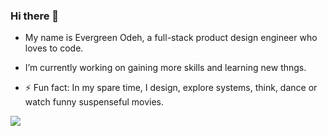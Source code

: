 ### Hi there 👋

- My name is Evergreen Odeh, a full-stack product design engineer who loves to code.
<!-- -->
- I’m currently working on gaining more skills and learning new thngs.
<!--
- I’m looking to collaborate on ...
- I’m looking for help with ...
- Ask me about ...
- How to reach me: ...
- Pronouns: ...
-->
- ⚡ Fun fact: In my spare time, I design, explore systems, think, dance or watch funny suspenseful movies.
<!-- -->
<a href="https://bit.ly/the_graphicalgreeny"><img src="https://img.shields.io/badge/%F0%9F%8D%83%20The%20Graphical%20Greeny-htttps%3A%2F%2Fbit.ly%2Fthe__graphicalgreeny-lightgrey"/></a>
<!--<a href="https://www.linkedin.com/in/timonwa"><img alt="LinkedIn" src="https://img.shields.io/badge/LinkedIn%20-%23ffdfba.svg?&style=for-the-badge&logo=LinkedIn&logoColor=434141"/></a> 
<a href="https://www.instagram.com/timonwa_codes"><img alt="Instagram" src="https://img.shields.io/badge/Instagram%20-%23ffdfba.svg?&style=for-the-badge&logo=Instagram&logoColor=434141"/></a>
  
